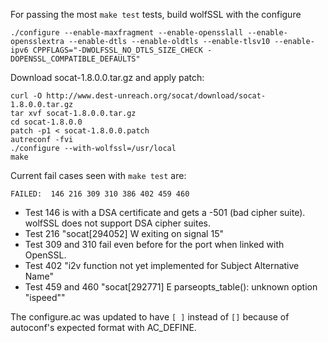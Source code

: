 For passing the most `make test` tests, build wolfSSL with the configure

```
./configure --enable-maxfragment --enable-opensslall --enable-opensslextra --enable-dtls --enable-oldtls --enable-tlsv10 --enable-ipv6 CPPFLAGS="-DWOLFSSL_NO_DTLS_SIZE_CHECK -DOPENSSL_COMPATIBLE_DEFAULTS"
```

Download socat-1.8.0.0.tar.gz and apply patch:

```
curl -O http://www.dest-unreach.org/socat/download/socat-1.8.0.0.tar.gz
tar xvf socat-1.8.0.0.tar.gz
cd socat-1.8.0.0
patch -p1 < socat-1.8.0.0.patch
autreconf -fvi
./configure --with-wolfssl=/usr/local
make
```


Current fail cases seen with `make test` are:

```
FAILED:  146 216 309 310 386 402 459 460
```

- Test 146 is with a DSA certificate and gets a -501 (bad cipher suite). wolfSSL
does not support DSA cipher suites.
- Test 216 "socat[294052] W exiting on signal 15"
- Test 309 and 310 fail even before for the port when linked with OpenSSL.
- Test 402 "i2v function not yet implemented for Subject Alternative Name"
- Test 459 and 460 "socat[292771] E parseopts_table(): unknown option "ispeed""


The configure.ac was updated to have `[ ]` instead of `[]` because of autoconf's expected format with AC_DEFINE.
